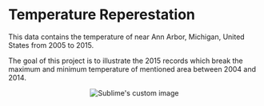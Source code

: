 # Temperature Reperestation  
This data contains the temperature of near Ann Arbor, Michigan, United States from 2005 to 2015.  

The goal of this project is to illustrate the 2015 records which break the maximum and minimum temperature of mentioned area between 2004 and 2014.  

<p align="center">
  <img src="https://github.com/hamedmkazemi/Michigan_Tempt/blob/main/tempt.jpg" alt="Sublime's custom image"/>
</p>  
